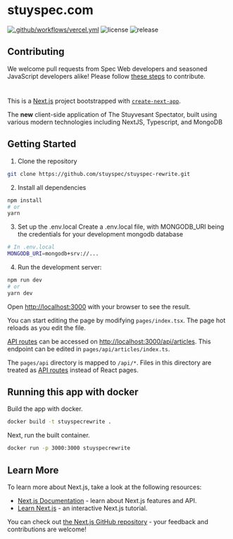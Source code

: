 # stuyspec.com

[![.github/workflows/vercel.yml](https://github.com/stuyspec/stuyspecrewrite/actions/workflows/vercel.yml/badge.svg)](https://github.com/stuyspec/stuyspecrewrite/actions/workflows/vercel.yml)
![license](https://img.shields.io/github/license/stuyspec/stuyspecrewrite)
![release](https://img.shields.io/github/v/release/stuyspec/stuyspecrewrite)

## Contributing

We welcome pull requests from Spec Web developers and seasoned JavaScript developers alike! Please follow [these steps](CONTRIBUTING.md) to contribute.

#

This is a [Next.js](https://nextjs.org/) project bootstrapped with [`create-next-app`](https://github.com/vercel/next.js/tree/canary/packages/create-next-app).

The **new** client-side application of The Stuyvesant Spectator, built using various modern technologies including NextJS, Typescript, and MongoDB

## Getting Started

1. Clone the repository

```bash
git clone https://github.com/stuyspec/stuyspec-rewrite.git
```

2. Install all dependencies

```bash
npm install
# or
yarn
```

3. Set up the .env.local
   Create a .env.local file, with MONGODB_URI being the credentials for your development mongodb database

```bash
# In .env.local
MONGODB_URI=mongodb+srv://...
```

4. Run the development server:

```bash
npm run dev
# or
yarn dev
```

Open [http://localhost:3000](http://localhost:3000) with your browser to see the result.

You can start editing the page by modifying `pages/index.tsx`. The page hot reloads as you edit the file.

[API routes](https://nextjs.org/docs/api-routes/introduction) can be accessed on [http://localhost:3000/api/articles](http://localhost:3000/api/articles). This endpoint can be edited in `pages/api/articles/index.ts`.

The `pages/api` directory is mapped to `/api/*`. Files in this directory are treated as [API routes](https://nextjs.org/docs/api-routes/introduction) instead of React pages.

## Running this app with docker

Build the app with docker.

```bash
docker build -t stuyspecrewrite .
```

Next, run the built container.

```bash
docker run -p 3000:3000 stuyspecrewrite
```

## Learn More

To learn more about Next.js, take a look at the following resources:

-   [Next.js Documentation](https://nextjs.org/docs) - learn about Next.js features and API.
-   [Learn Next.js](https://nextjs.org/learn) - an interactive Next.js tutorial.

You can check out [the Next.js GitHub repository](https://github.com/vercel/next.js/) - your feedback and contributions are welcome!
